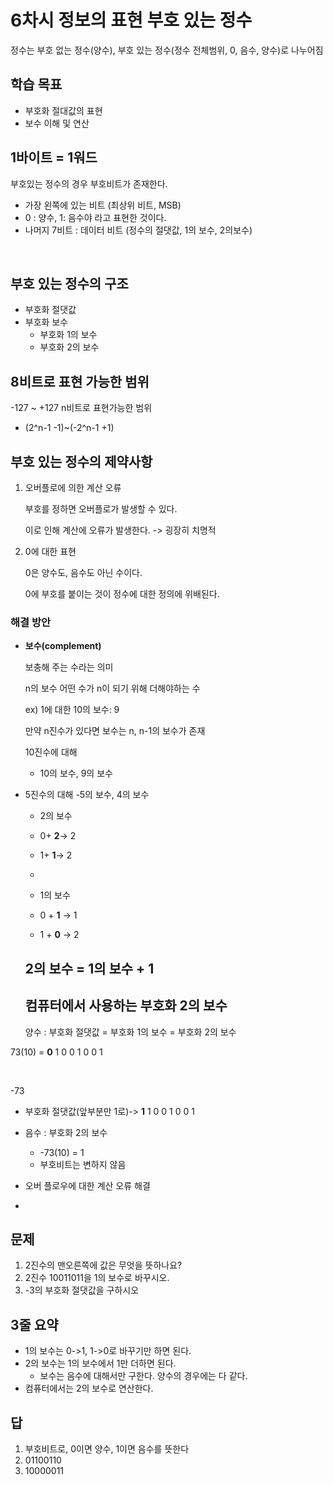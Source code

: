# 6차시 정보의 표현 부호 있는 정수

정수는 부호 없는 정수(양수), 부호 있는 정수(정수 전체범위, 0, 음수, 양수)로 나누어짐


## 학습 목표
- 부호화 절대값의 표현
- 보수 이해 및 연산

## 1바이트 = 1워드

부호있는 정수의 경우 부호비트가 존재한다. 
- 가장 왼쪽에 있는 비트 (최상위 비트, MSB)
- 0 : 양수, 1: 음수야 라고 표현한 것이다.
- 나머지 7비트 : 데이터 비트 (정수의 절댓값, 1의 보수, 2의보수)

<br>

## 부호 있는 정수의 구조

- 부호화 절댓값
- 부호화 보수
  - 부호화 1의 보수
  - 부호화 2의 보수

## 8비트로 표현 가능한 범위
-127 ~ +127
n비트로 표현가능한 범위
- (2^n-1 -1)~(-2^n-1 +1)


## 부호 있는 정수의 제약사항

1. 오버플로에 의한 계산 오류

   부호를 정하면 오버플로가 발생할 수 있다.

   이로 인해 계산에 오류가 발생한다.
   -> 굉장히 치명적

2. 0에 대한 표현
  
    0은 양수도, 음수도 아닌 수이다.

   0에 부호를 붙이는 것이 정수에 대한 정의에 위배된다.

### 해결 방안

- **보수(complement)**
  
  보충해 주는 수라는 의미
  
  n의 보수
  어떤 수가 n이 되기 위해 더해야하는 수

  ex) 1에 대한 10의 보수: 9
  
  만약 n진수가 있다면 보수는 n, n-1의 보수가 존재

  10진수에 대해
  - 10의 보수, 9의 보수
- 5진수의 대해
    -5의 보수, 4의 보수


  - 2의 보수 
  - 0+ **2**-> 2
  - 1+ **1**-> 2
  - 


  - 1의 보수
  - 0 + **1** -> 1
  - 1 + **0** -> 2
  
  ## 2의 보수 = 1의 보수 + 1

  ## 컴퓨터에서 사용하는 부호화 2의 보수 
  양수 : 부호화 절댓값 = 부호화 1의 보수 = 부호화 2의 보수

73(10) = **0** 1 0 0 1 0 0 1

<br>

-73 
- 부호화 절댓값(앞부분만 1로)-> **1** 1 0 0 1 0 0 1
- 
  음수 : 부호화 2의 보수
  - -73(10) = 1
  - 부호비트는 변하지 않음 
  
- 오버 플로우에 대한 계산 오류 해결
- 

  ## 문제
  1. 2진수의 맨오른쪽에 값은 무엇을 뜻하나요?
  2. 2진수 10011011을 1의 보수로 바꾸시오.
  3. -3의 부호화 절댓값을 구하시오

## 3줄 요약
- 1의 보수는 0->1, 1->0로 바꾸기만 하면 된다.
- 2의 보수는 1의 보수에서 1만 더하면 된다.
  - 보수는 음수에 대해서만 구한다. 양수의 경우에는 다 같다.
- 컴퓨터에서는 2의 보수로 연산한다.

## 답
1. 부호비트로, 0이면 양수, 1이면 음수를 뜻한다
2. 01100110
3. 10000011
